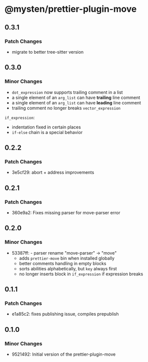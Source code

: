 # @mysten/prettier-plugin-move

## 0.3.1

### Patch Changes

- migrate to better tree-sitter version

## 0.3.0

### Minor Changes

- `dot_expression` now supports trailing comment in a list
- a single element of an `arg_list` can have **trailing** line comment
- a single element of an `arg_list` can have **leading** line comment
- trailing comment no longer breaks `vector_expression`

`if_expression`:
- indentation fixed in certain places
- `if-else` chain is a special behavior

## 0.2.2

### Patch Changes

-   3e5cf29: abort + address improvements

## 0.2.1

### Patch Changes

-   360e9a2: Fixes missing parser for move-parser error

## 0.2.0

### Minor Changes

-   53387ff: - parser rename "move-parser" -> "move"
    -   adds `prettier-move` bin when installed globally
    -   better comments handling in empty blocks
    -   sorts abilities alphabetically, but `key` always first
    -   no longer inserts block in `if_expression` if expression breaks

## 0.1.1

### Patch Changes

-   e1a85c2: fixes publishing issue, compiles prepublish

## 0.1.0

### Minor Changes

-   9521492: Initial version of the prettier-plugin-move
